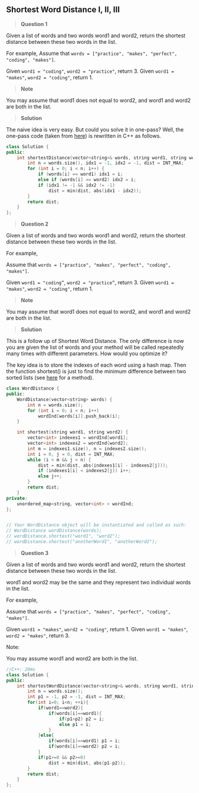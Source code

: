 ## Shortest Word Distance I, II, III


>**Question 1**

Given a list of words and two words word1 and word2, return the shortest distance between these two words in the list.

For example,
Assume that `words = ["practice", "makes", "perfect", "coding", "makes"]`.

Given `word1 = "coding"`, `word2 = "practice"`, return 3.
Given `word1 = "makes"`, `word2 = "coding"`, return 1.

>**Note**

You may assume that word1 does not equal to word2, and word1 and word2 are both in the list.

>**Solution**

The naive idea is very easy. But could you solve it in one-pass? Well, the one-pass code (taken from [here](https://leetcode.com/discuss/50234/ac-java-clean-solution)) is rewritten in C++ as follows.

```c++
class Solution {
public:
    int shortestDistance(vector<string>& words, string word1, string word2) {
        int n = words.size(), idx1 = -1, idx2 = -1, dist = INT_MAX;
        for (int i = 0; i < n; i++) {
            if (words[i] == word1) idx1 = i;
            else if (words[i] == word2) idx2 = i;
            if (idx1 != -1 && idx2 != -1)
                dist = min(dist, abs(idx1 - idx2));
        }
        return dist;
    }
};
```

>**Question 2**

Given a list of words and two words word1 and word2, return the shortest distance between these two words in the list.

For example,

Assume that `words = ["practice", "makes", "perfect", "coding", "makes"]`.

Given `word1 = "coding”`, `word2 = "practice”`, return 3.
Given `word1 = "makes"`, `word2 = "coding"`, return 1.

>**Note**

You may assume that word1 does not equal to word2, and word1 and word2 are both in the list.

>**Solution**

This is a follow up of Shortest Word Distance. The only difference is now you are given the list of words and your method will be called repeatedly many times with different parameters. How would you optimize it?

The key idea is to store the indexes of each word using a hash map. Then the function shortest() is just to find the minimum difference between two sorted lists (see [here](https://leetcode.com/discuss/50185/java-solution-using-minimum-difference-between-sorted-arrays) for a method).

```c++
class WordDistance {
public:
    WordDistance(vector<string> words) {
        int n = words.size();
        for (int i = 0; i < n; i++)
            wordInd[words[i]].push_back(i);
    }

    int shortest(string word1, string word2) {
        vector<int> indexes1 = wordInd[word1];
        vector<int> indexes2 = wordInd[word2];
        int m = indexes1.size(), n = indexes2.size();
        int i = 0, j = 0, dist = INT_MAX;
        while (i < m && j < n) {
            dist = min(dist, abs(indexes1[i] - indexes2[j]));
            if (indexes1[i] < indexes2[j]) i++;
            else j++;
        }
        return dist;
    }
private:
    unordered_map<string, vector<int> > wordInd;
};


// Your WordDistance object will be instantiated and called as such:
// WordDistance wordDistance(words);
// wordDistance.shortest("word1", "word2");
// wordDistance.shortest("anotherWord1", "anotherWord2");
```

>**Question 3**

Given a list of words and two words word1 and word2, return the shortest distance between these two words in the list.

word1 and word2 may be the same and they represent two individual words in the list.

For example,

Assume that `words = ["practice", "makes", "perfect", "coding", "makes"]`.

Given `word1 = "makes"`, `word2 = "coding"`, return 1. Given `word1 = "makes"`, `word2 = "makes"`, return 3.

Note:

You may assume word1 and word2 are both in the list.

```c++
//C++: 20ms
class Solution {
public:
    int shortestWordDistance(vector<string>& words, string word1, string word2) {
        int n = words.size();
        int p1 = -1, p2 = -1, dist = INT_MAX;
        for(int i=0; i<n; ++i){
            if(word1==word2){
                if(words[i]==word1){
                    if(p1>p2) p2 = i;
                    else p1 = i;
                }
            }else{
                if(words[i]==word1) p1 = i;
                if(words[i]==word2) p2 = i;
            }
            if(p1>=0 && p2>=0)
                dist = min(dist, abs(p1-p2));
        }
        return dist;
    }
};
```
